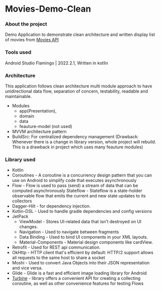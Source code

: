 # Movies-Demo-Clean
### About the project
Demo Application to demonstrate clean architecture and written  display list of movies from [Movies API](https://movies-mock-server.vercel.app/movies) 

### Tools used
Android Studio Flamingo | 2022.2.1, Written in kotlin

### Architecture

This application follows clean architecture multi module approach to have unidirectional data flow, separation of concern, testability, readable and maintainable.
* Modules
  * app(Presentation),
  * domain
  * data
  * feauture-model (not used)
* MVVM architecture pattern
* BuildSrc: For centralized dependency management (Drawback: Whenever there is a change in library version, whole project will rebuild. This is a drawback in project which uses many feauture modules)

### Library used
  * Kotlin
  * Coroutines - A coroutine is a concurrency design pattern that you can use on Android to simplify code that executes asynchronously
  * Flow - Flow is used to pass (send) a stream of data that can be computed asynchronously
    Stateflow - Stateflow is a state-holder observable flow that emits the current and new state updates to its collectors
  * Dagger-Hilt - for dependency injection.
  * Kotlin-DSL - Used to handle gradle dependencies and config versions
  * JetPack
    * ViewModel - Stores UI-related data that isn't destroyed on UI changes.
    * Navigation - Used to navigate between fragments
    * Data Binding - Used to bind UI components in your XML layouts.
    * Material-Components - Material design components like cardView.
  * Retrofit - Used for REST api communication.
  * OkHttp - HTTP client that's efficient by default: HTTP/2 support allows all requests to the same host to share a socket
  * Moshi - Used to convert Java Objects into their JSON representation and vice versa.
  * Glide - Glide is a fast and efficient image loading library for Android 
  * [Turbine](https://github.com/cashapp/turbine) - library offers a convenient API for creating a collecting coroutine, as well as other convenience features for     testing Flows



